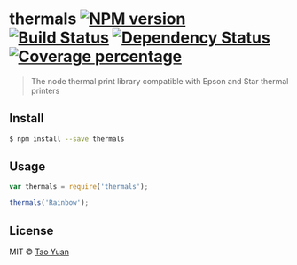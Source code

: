 # thermals [![NPM version][npm-image]][npm-url] [![Build Status][travis-image]][travis-url] [![Dependency Status][daviddm-image]][daviddm-url] [![Coverage percentage][coveralls-image]][coveralls-url]
> The node thermal print library compatible with Epson and Star thermal printers


## Install

```sh
$ npm install --save thermals
```


## Usage

```js
var thermals = require('thermals');

thermals('Rainbow');
```

## License

MIT © [Tao Yuan]()


[npm-image]: https://badge.fury.io/js/thermals.svg
[npm-url]: https://npmjs.org/package/thermals
[travis-image]: https://travis-ci.org/taoyuan/thermals.svg?branch=master
[travis-url]: https://travis-ci.org/taoyuan/thermals
[daviddm-image]: https://david-dm.org/taoyuan/thermals.svg?theme=shields.io
[daviddm-url]: https://david-dm.org/taoyuan/thermals
[coveralls-image]: https://coveralls.io/repos/taoyuan/thermals/badge.svg
[coveralls-url]: https://coveralls.io/r/taoyuan/thermals
